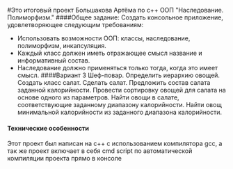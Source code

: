 #Это итоговый проект Большакова Артёма по с++ ООП "Наследование. Полиморфизм."
####Общее задание:
Создать консольное приложение, удовлетворяющее следующим требованиям:
- Использовать возможности ООП: классы, наследование, полиморфизм, инкапсуляция.
- Каждый класс должен иметь отражающее смысл название и информативный состав.
- Наследование должно применяться только тогда, когда это имеет смысл.
####Вариант 3
Шеф-повар. Определить иерархию овощей. Создать класс салат. Сделать салат.
Предложить состав салата заданной калорийности. Провести сортировку овощей для
салата на основе одного из параметров. Найти овощи в салате, соответствующие
заданному диапазону калорийности. Найти овощ минимальной калорийности из
заданного диапазона калорийности.
#### Технические особенности
Этот проект был написан на с++ с использованием компилятора gcc, а так же проект включает в себя cmd script по автоматической компиляции проекта прямо в консоле